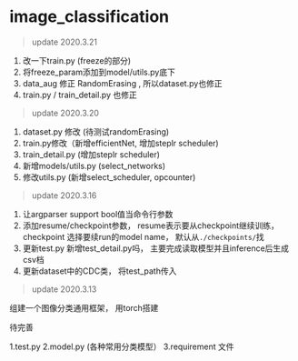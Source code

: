 # image_classification
> update 2020.3.21

1. 改一下train.py (freeze的部分)
2. 将freeze_param添加到model/utils.py底下
3. data_aug 修正 RandomErasing , 所以dataset.py也修正
4. train.py / train_detail.py 也修正

>update 2020.3.20

1. dataset.py 修改 (待测试randomErasing)
2. train.py修改（新增efficientNet, 增加steplr scheduler)
3. train_detail.py (增加steplr scheduler)
4. 新增models/utils.py (select_networks)
5. 修改utils.py (新增select_scheduler, opcounter)


>update 2020.3.16

1. 让argparser support bool值当命令行参数
2. 添加resume/checkpoint参数， resume表示要从checkpoint继续训练， checkpoint 选择要续run的model name， 默认从`./checkpoints/`找
3. 更新test.py 新增test_detail.py吗， 主要完成读取模型并且inference后生成csv档
4. 更新dataset中的CDC类， 将test_path传入

>update 2020.3.13

组建一个图像分类通用框架， 用torch搭建

待完善

1.test.py
2.model.py (各种常用分类模型）
3.requirement 文件

